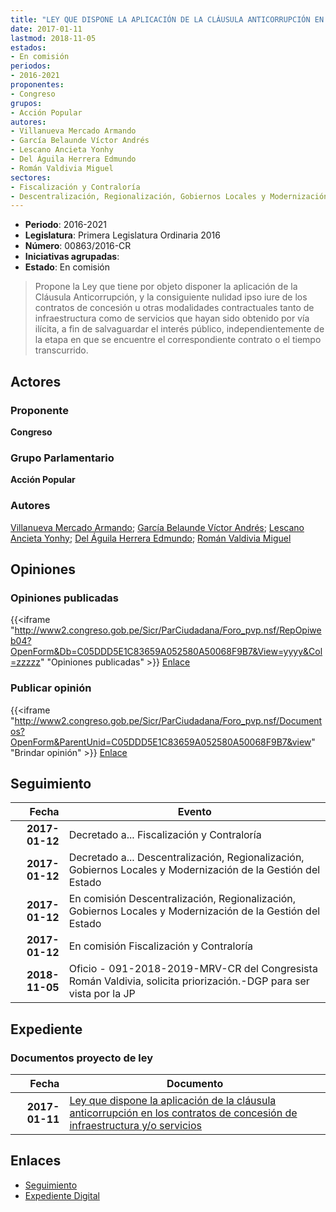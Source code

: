 ```yaml
---
title: "LEY QUE DISPONE LA APLICACIÓN DE LA CLÁUSULA ANTICORRUPCIÓN EN LOS CONTRATOS DE CONCESIÓN DE INFRAESTRUCTURA Y/O SERVICIOS"
date: 2017-01-11
lastmod: 2018-11-05
estados:
- En comisión
periodos:
- 2016-2021
proponentes:
- Congreso
grupos:
- Acción Popular
autores:
- Villanueva Mercado Armando
- García Belaunde Víctor Andrés
- Lescano Ancieta Yonhy
- Del Águila Herrera Edmundo
- Román Valdivia Miguel
sectores:
- Fiscalización y Contraloría
- Descentralización, Regionalización, Gobiernos Locales y Modernización de la Gestión del Estado
---
```

- **Periodo**: 2016-2021
- **Legislatura**: Primera Legislatura Ordinaria 2016
- **Número**: 00863/2016-CR
- **Iniciativas agrupadas**: 
- **Estado**: En comisión

> Propone la Ley que tiene por objeto disponer la aplicación de la Cláusula Anticorrupción, y la consiguiente nulidad ipso iure de los contratos de concesión u otras modalidades contractuales tanto de infraestructura como de servicios que hayan sido obtenido por vía ilícita, a fin de salvaguardar el interés público, independientemente de la etapa en que se encuentre el correspondiente contrato o el tiempo transcurrido.


## Actores

### Proponente

**Congreso**

### Grupo Parlamentario

**Acción Popular**

### Autores

[Villanueva Mercado Armando](mailto:mailto:avillanuevam@congreso.gob.pe); [García Belaunde Víctor Andrés](mailto:mailto:vgarciabelaunde@congreso.gob.pe); [Lescano Ancieta Yonhy](mailto:mailto:ylescano@congreso.gob.pe); [Del Águila Herrera Edmundo](mailto:mailto:edelaguila@congreso.gob.pe); [Román Valdivia Miguel](mailto:mailto:mroman@congreso.gob.pe)

## Opiniones

### Opiniones publicadas

{{<iframe "http://www2.congreso.gob.pe/Sicr/ParCiudadana/Foro_pvp.nsf/RepOpiweb04?OpenForm&Db=C05DDD5E1C83659A052580A50068F9B7&View=yyyy&Col=zzzzz" "Opiniones publicadas" >}}
[Enlace](http://www2.congreso.gob.pe/Sicr/ParCiudadana/Foro_pvp.nsf/RepOpiweb04?OpenForm&Db=C05DDD5E1C83659A052580A50068F9B7&View=yyyy&Col=zzzzz)

### Publicar opinión

{{<iframe "http://www2.congreso.gob.pe/Sicr/ParCiudadana/Foro_pvp.nsf/Documentos?OpenForm&ParentUnid=C05DDD5E1C83659A052580A50068F9B7&view" "Brindar opinión" >}}
[Enlace](http://www2.congreso.gob.pe/Sicr/ParCiudadana/Foro_pvp.nsf/Documentos?OpenForm&ParentUnid=C05DDD5E1C83659A052580A50068F9B7&view)


## Seguimiento

| Fecha | Evento |
|------:|--------|
| **2017-01-12** | Decretado a... Fiscalización y Contraloría |
| **2017-01-12** | Decretado a... Descentralización, Regionalización, Gobiernos Locales y Modernización de la Gestión del Estado |
| **2017-01-12** | En comisión Descentralización, Regionalización, Gobiernos Locales y Modernización de la Gestión del Estado |
| **2017-01-12** | En comisión Fiscalización y Contraloría |
| **2018-11-05** | Oficio - 091-2018-2019-MRV-CR del Congresista Román Valdivia, solicita priorización.-DGP para ser vista por la JP |

## Expediente

### Documentos proyecto de ley

| Fecha | Documento |
|------:|-----------|
| **2017-01-11** | [Ley que dispone la aplicación de la cláusula anticorrupción en los contratos de concesión de infraestructura y/o servicios](http://www.leyes.congreso.gob.pe/Documentos/2016_2021/Proyectos_de_Ley_y_de_Resoluciones_Legislativas/PL0086320170111..pdf) |

## Enlaces

- [Seguimiento](http://www2.congreso.gob.pe/Sicr/TraDocEstProc/CLProLey2016.nsf/f7fff46988ca05b1052578e100829cc7/2666144cd9458b6d052580a50054a74f?OpenDocument)
- [Expediente Digital](http://www2.congreso.gob.pe/Sicr/TraDocEstProc/CLProLey2016.nsf/f7fff46988ca05b1052578e100829cc7/2666144cd9458b6d052580a50054a74f?OpenDocument&Click=05257FB7005EB655.eb71d0cf91d8294e05256cdf006b5706/$Body/0.1C6C)

